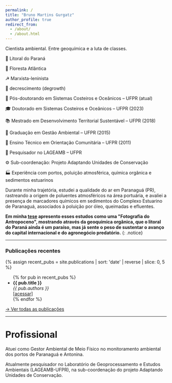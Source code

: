 ```yaml
---
permalink: /
title: "Bruno Martins Gurgatz"
author_profile: true
redirect_from: 
  - /about/
  - /about.html
---
```



Cientista ambiental. Entre geoquímica e a luta de classes.

<span class="badge">📍 Litoral do Paraná</span></p>

<span class="badge">🌲 Floresta Atlântica</span></p>

<span class="badge">☭ Marxista-leninista</span></p>

<span class="badge">🔻 decrescimento (degrowth)</span></p>


<span class="badge">🧪 Pós-doutorando em Sistemas Costeiros e Oceânicos – UFPR (atual)</span></p>

<span class="badge">🎓 Doutorado em Sistemas Costeiros e Oceânicos – UFPR (2023)</span></p>

<span class="badge">📚 Mestrado em Desenvolvimento Territorial Sustentável – UFPR (2018)</span></p>

<span class="badge">🌱 Graduação em Gestão Ambiental – UFPR (2015)</span></p>

<span class="badge">📌 Ensino Técnico em Orientação Comunitária – UFPR (2011)</span></p>

<span class="badge">🧭 Pesquisador no LAGEAMB – UFPR</span></p>

<span class="badge">⚙️ Sub-coordenação: Projeto Adaptando Unidades de Conservação</span></p>

<span class="badge">🏭 Experiência com portos, poluição atmosférica, química orgânica e sedimentos estuarinos</span></p>



Durante minha trajetória, estudei a qualidade do ar em Paranaguá (PR), rastreando a origem de poluentes atmosféricos na área portuária, e avaliei a presença de marcadores químicos em sedimentos do Complexo Estuarino de Paranaguá, associados à poluição por óleo, queimadas e efluentes. 

**Em minha [tese](https://acervodigital.ufpr.br/xmlui/handle/1884/86567) apresento esses estudos como uma "Fotografia do Antropoceno", mostrando através da geoquímica orgânica, que o litoral do Paraná ainda é um paraíso, mas já sente o peso de sustentar o avanço do capital internacional e do agronegócio predatório.**
{: .notice}


---

### Publicações recentes

{% assign recent_pubs = site.publications | sort: 'date' | reverse | slice: 0, 5 %}
<ul>
  {% for pub in recent_pubs %}
    <li>
      <strong>{{ pub.title }}</strong><br>
      <em>{{ pub.authors }}</em><br>
      <a href="{{ pub.url | relative_url }}">[acessar]</a>
    </li>
  {% endfor %}
</ul>

<p><a href="{{ '/publications/' | relative_url }}">→ Ver todas as publicações</a></p>

---


Profissional
======
Atuei como Gestor Ambiental de Meio Físico no monitoramento ambiental dos portos de Paranaguá e Antonina.

Atualmente pesquisador no Laboratório de Geoprocessamento e Estudos Ambientais (LAGEAMB-UFPR), na sub-coordenação do projeto Adaptando Unidades de Conservação.

